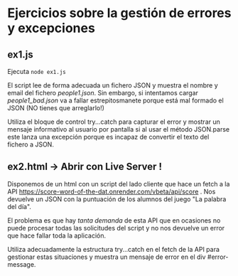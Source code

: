 # Ejercicios sobre la gestión de errores y excepciones

## ex1.js

Ejecuta `node ex1.js`

El script lee de forma adecuada un fichero JSON y muestra el nombre y email del fichero _people1.json_. Sin embargo, si intentamos cargar _people1_bad.json_ va a fallar estrepitosmanete porque está mal formado el JSON (NO tienes que arreglarlo!)

Utiliza el bloque de control try...catch para capturar el error y mostrar un mensaje informativo al usuario por pantalla si al usar el método JSON.parse este lanza una excepción porque es incapaz de convertir el texto del fichero a JSON.

## ex2.html -> Abrir con Live Server !

Disponemos de un html con un script del lado cliente que hace un fetch a la API https://score-word-of-the-dat.onrender.com/vbeta/api/score . Nos devuelve un JSON con la puntuación de los alumnos del juego "La palabra del día".

El problema es que hay _tanta demanda_ de esta API que en ocasiones no puede procesar todas las solicitudes del script y no nos devuelve un error que hace fallar toda la aplicación.

Utiliza adecuadamente la estructura try...catch en el fetch de la API para gestionar estas situaciones y muestra un mensaje de error en el div #error-message.